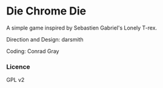 # Die Chrome Die

A simple game inspired by Sebastien Gabriel's Lonely T-rex.

Direction and Design: darsmith

Coding: Conrad Gray

### Licence

GPL v2
